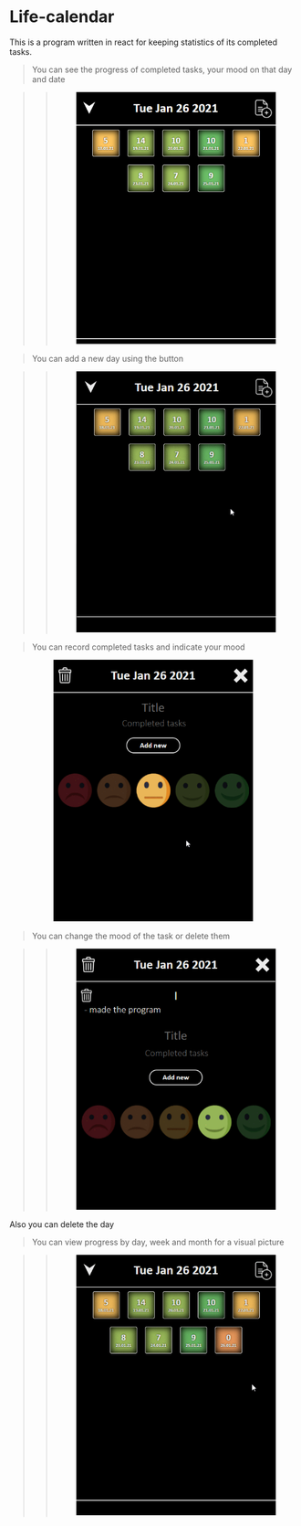 # Life-calendar

This is a program written in react for keeping statistics of its completed tasks.

> You can see the progress of completed tasks, your mood on that day and date

>> <p align="center">
>> <img src="readme\img\main.png" width="350" />
>> </p>

> You can add a new day using the button

>> <p align="center">
>> <img src="readme\img\add.gif" width="350" />
>> </p>

> You can record completed tasks and indicate your mood

<p align="center">
<img src="readme\img\tasks.gif" width="350" />
</p>

> You can change the mood of the task or delete them

>> <p align="center">
>> <img src="readme\img\edit.gif" width="350" />
>> </p>

Also you can delete the day

> You can view progress by day, week and month for a visual picture

>> <p align="center">
>> <img src="readme\img\view.gif" width="350" />
>> </p>
